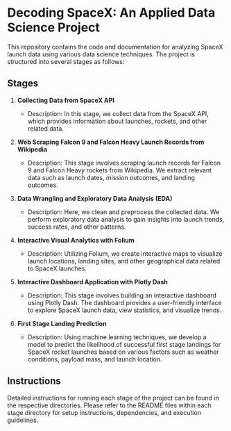 # Decoding SpaceX: An Applied Data Science Project

This repository contains the code and documentation for analyzing SpaceX launch data using various data science techniques. The project is structured into several stages as follows:

## Stages

1. **Collecting Data from SpaceX API**
   - Description: In this stage, we collect data from the SpaceX API, which provides information about launches, rockets, and other related data.

2. **Web Scraping Falcon 9 and Falcon Heavy Launch Records from Wikipedia**
   - Description: This stage involves scraping launch records for Falcon 9 and Falcon Heavy rockets from Wikipedia. We extract relevant data such as launch dates, mission outcomes, and landing outcomes.

3. **Data Wrangling and Exploratory Data Analysis (EDA)**
   - Description: Here, we clean and preprocess the collected data. We perform exploratory data analysis to gain insights into launch trends, success rates, and other patterns.

4. **Interactive Visual Analytics with Folium**
   - Description: Utilizing Folium, we create interactive maps to visualize launch locations, landing sites, and other geographical data related to SpaceX launches.

5. **Interactive Dashboard Application with Plotly Dash**
   - Description: This stage involves building an interactive dashboard using Plotly Dash. The dashboard provides a user-friendly interface to explore SpaceX launch data, view statistics, and visualize trends.

6. **First Stage Landing Prediction**
   - Description: Using machine learning techniques, we develop a model to predict the likelihood of successful first stage landings for SpaceX rocket launches based on various factors such as weather conditions, payload mass, and launch location.

## Instructions

Detailed instructions for running each stage of the project can be found in the respective directories. Please refer to the README files within each stage directory for setup instructions, dependencies, and execution guidelines.
